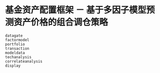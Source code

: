 # 基金资产配置框架 － 基于多因子模型预测资产价格的组合调仓策略
    datagate
    factormodel
    portfolio
    transaction
    modeldata
    techanalysis
    correlateanalysis
    display